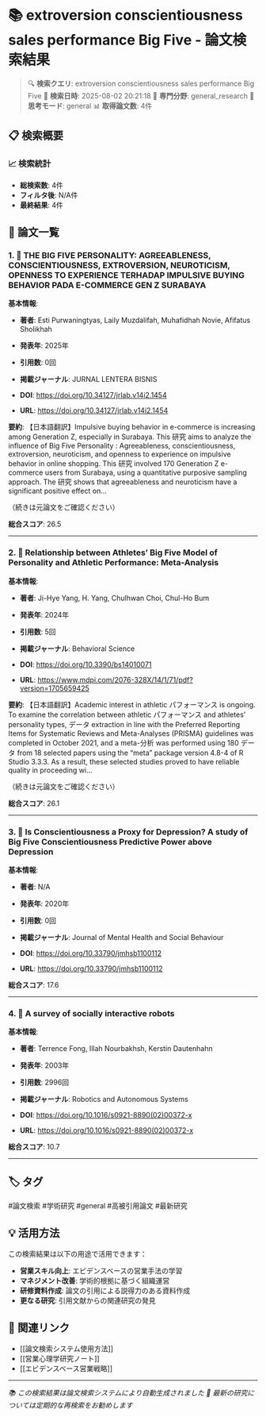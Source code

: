 # 📚 extroversion conscientiousness sales performance Big Five - 論文検索結果

> 🔍 **検索クエリ**: extroversion conscientiousness sales performance Big Five
> 📅 **検索日時**: 2025-08-02 20:21:18
> 🎯 **専門分野**: general_research
> 🧠 **思考モード**: general
> 📊 **取得論文数**: 4件

## 📋 検索概要

### 📈 検索統計
- **総検索数**: 4件
- **フィルタ後**: N/A件
- **最終結果**: 4件

## 📄 論文一覧

### 1. 📄 THE BIG FIVE PERSONALITY: AGREEABLENESS, CONSCIENTIOUSNESS, EXTROVERSION, NEUROTICISM, OPENNESS TO EXPERIENCE TERHADAP IMPULSIVE BUYING BEHAVIOR PADA E-COMMERCE GEN Z SURABAYA

**基本情報**:
- **著者**: Esti Purwaningtyas, Laily Muzdalifah, Muhafidhah Novie, Afifatus Sholikhah
- **発表年**: 2025年
- **引用数**: 0回
- **掲載ジャーナル**: JURNAL LENTERA BISNIS

- **DOI**: https://doi.org/10.34127/jrlab.v14i2.1454
- **URL**: https://doi.org/10.34127/jrlab.v14i2.1454

**要約**: 
【日本語翻訳】Impulsive buying behavior in e-commerce is increasing among Generation Z, especially in Surabaya. This 研究 aims to analyze the influence of Big Five Personality : Agreeableness, conscientiousness, extroversion, neuroticism, and openness to experience on impulsive behavior in online shopping. This 研究 involved 170 Generation Z e-commerce users from Surabaya, using a quantitative purposive sampling approach. The 研究 shows that agreeableness and neuroticism have a significant positive effect on...

（続きは元論文をご確認ください）

**総合スコア**: 26.5

---

### 2. 📄 Relationship between Athletes’ Big Five Model of Personality and Athletic Performance: Meta-Analysis

**基本情報**:
- **著者**: Ji-Hye Yang, H. Yang, Chulhwan Choi, Chul-Ho Bum
- **発表年**: 2024年
- **引用数**: 5回
- **掲載ジャーナル**: Behavioral Science

- **DOI**: https://doi.org/10.3390/bs14010071
- **URL**: https://www.mdpi.com/2076-328X/14/1/71/pdf?version=1705659425

**要約**: 
【日本語翻訳】Academic interest in athletic パフォーマンス is ongoing. To examine the correlation between athletic パフォーマンス and athletes’ personality types, データ extraction in line with the Preferred Reporting Items for Systematic Reviews and Meta-Analyses (PRISMA) guidelines was completed in October 2021, and a meta-分析 was performed using 180 データ from 18 selected papers using the “meta” package version 4.8-4 of R Studio 3.3.3. As a result, these selected studies proved to have reliable quality in proceeding wi...

（続きは元論文をご確認ください）

**総合スコア**: 26.1

---

### 3. 📄 Is Conscientiousness a Proxy for Depression? A study of Big Five Conscientiousness Predictive Power above Depression

**基本情報**:
- **著者**: N/A
- **発表年**: 2020年
- **引用数**: 0回
- **掲載ジャーナル**: Journal of Mental Health and Social Behaviour

- **DOI**: https://doi.org/10.33790/jmhsb1100112
- **URL**: https://doi.org/10.33790/jmhsb1100112

**総合スコア**: 17.6

---

### 4. 📄 A survey of socially interactive robots

**基本情報**:
- **著者**: Terrence Fong, Illah Nourbakhsh, Kerstin Dautenhahn
- **発表年**: 2003年
- **引用数**: 2996回
- **掲載ジャーナル**: Robotics and Autonomous Systems

- **DOI**: https://doi.org/10.1016/s0921-8890(02)00372-x
- **URL**: https://doi.org/10.1016/s0921-8890(02)00372-x

**総合スコア**: 10.7

---


## 🏷️ タグ

#論文検索 #学術研究 #general #高被引用論文 #最新研究

## 💡 活用方法

この検索結果は以下の用途で活用できます：

- **営業スキル向上**: エビデンスベースの営業手法の学習
- **マネジメント改善**: 学術的根拠に基づく組織運営
- **研修資料作成**: 論文の引用による説得力のある資料作成
- **更なる研究**: 引用文献からの関連研究の発見

## 🔗 関連リンク

- [[論文検索システム使用方法]]
- [[営業心理学研究ノート]]
- [[エビデンスベース営業戦略]]

---

*📚 この検索結果は論文検索システムにより自動生成されました*
*🔄 最新の研究については定期的な再検索をお勧めします*
